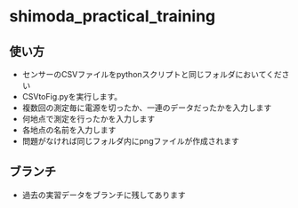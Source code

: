 # shimoda_practical_training
## 使い方
- センサーのCSVファイルをpythonスクリプトと同じフォルダにおいてください
- CSVtoFig.pyを実行します。
- 複数回の測定毎に電源を切ったか、一連のデータだったかを入力します
- 何地点で測定を行ったかを入力します
- 各地点の名前を入力します
- 問題がなければ同じフォルダ内にpngファイルが作成されます

## ブランチ
- 過去の実習データをブランチに残してあります
